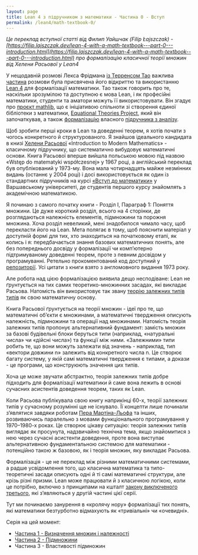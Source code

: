```yaml
---
layout: page
title: Lean 4 з підручником з математики - Частина 0 - Вступ
permalink: /lean4/math-textbook-0/
---
```


*Це переклад вступної статті від Филип Уайшчак (Filip Łajszczak) - [https://filip.lajszczak.dev/lean-4-with-a-math-textbook---part-0---introduction.html](https://filip.lajszczak.dev/lean-4-with-a-math-textbook---part-0---introduction.html) про формалізацію класичної теорії множин від Хелени Расьової у Lean4*

У нещодавній розмові Лекса Фрідмана [із Терренсом Тао](https://lexfridman.com/terence-tao) важлива [частина](https://lexfridman.com/terence-tao-transcript#chapter10_ai_assisted_theorem_proving) розмови була присвячена його відкриттю та використанню [Lean 4](https://lean-lang.org/) для формалізації математики. Тао також говорить про те, наскільки зрозумілою та доступною є мова Lean, і як професійні математики, студенти та аматори можуть її використовувати. Він згадує про [проєкт mathlib](https://github.com/leanprover-community/mathlib4), що є ініціативою спільноти зі створення єдиної бібліотеки з математики, [Equational Theories Project](https://teorth.github.io/equational_theories/), який він започаткував, а також [формалізацію](https://github.com/teorth/analysis) власного [підручника з аналізу](https://terrytao.wordpress.com/books/analysis-i/).

Щоб зробити перші кроки в Lean та доведенні теорем, я хотів почати з чогось конкретного й структурованого. Я знайшов ідеального кандидата в книзі [Хелени Расьової](https://en.wikipedia.org/wiki/Helena_Rasiowa) «Introduction to Modern Mathematics» - класичному підручнику, що систематично вибудовує математичні основи. Книга Расьової вперше вийшла польською мовою під назвою «Wstęp do matematyki współczesnej» у 1967 році, а англійський переклад був опублікований у 1973-му. Вона мала чотирнадцять майже незмінних видань (останнє у 2004 році) і досі використовується як один із стандартних підручників на курсі [«Вступ до математики»](https://usosweb.mimuw.edu.pl/kontroler.php?_action=katalog2/przedmioty/pokazPrzedmiot&kod=1000-111bWMAa) у Варшавському університеті, де студентів першого курсу знайомлять з академічною математикою.

Я починаю з самого початку книги - Розділ I, Параграф 1: Поняття множини. Це дуже короткий розділ, всього на 4 сторінки, де розглядаються належність елементів, підмножини та порожня множина. Хоча розділ невеликий, мені знадобилося чимало часу, щоб перекласти його на Lean. Мета полягає в тому, щоб пояснити матеріал у доступній формі для тих, хто знаходиться на початковому етапі, як колись і я: передбачається знання базових математичних понять, але без попереднього досвіду у формалізації чи комп’ютерно підтримуваному доведенні теорем, проте з певним досвідом у програмуванні. Ретельно прокоментований код доступний у [репозиторії](https://github.com/filiplajszczak/rasiowa-formalization/blob/master/Rasiowa/Section1.lean). Усі цитати з книги взято з англомовного видання 1973 року.

Але робота над цією формалізацією виявила дещо несподіване: Lean не ґрунтується на тих самих теоретико-множинних засадах, які викладає Расьова. Натомість він використовує так звану [теорію залежних типів типів](https://en.wikipedia.org/wiki/Dependent_type) як свою математичну основу.

Книга Расьової ґрунтується на теорії множин - ідеї про те, що математичні об’єкти є множинами, а математичні твердження описують належність, підмножини та операції над множинами. Натомість теорія залежних типів пропонує альтернативний фундамент: замість множин за базові будівельні блоки беруться типи (наприклад, «натуральні числа» чи «дійсні числа») та функції між ними. «Залежними» типи робить те, що вони можуть залежати від значень - наприклад, тип «вектори довжини n» залежить від конкретного числа n. Це створює багату систему, у якій самі математичні твердження є типами, а докази - це програми, що конструюють значення цих типів.

Хоча це може звучати абстрактно, теорія залежних типів добре підходить для формалізації математики й саме вона лежить в основі сучасних асистентів доведення теорем, таких як Lean.

Коли Расьова публікувала свою книгу наприкінці 60-х, теорії залежних типів у сучасному розумінні ще не існувало. Її концепти лише починали з’являтися завдяки роботам [Пера Мартіна-Льофа](https://en.wikipedia.org/wiki/Per_Martin-L%C3%B6f) та інших, розвиваючись паралельно з мовами функціонального програмування у 1970–1980-х роках. Це створює цікаву ситуацію: теорія залежних типів виглядає як просунута, надзвичайно технічна тема, якщо знайомитися з нею через сучасні асистенти доведення, проте вона виступає альтернативною фундаментальною системою для математики - потенційно такою ж базовою, як і теорія множин, яку викладає Расьова.

Формалізація - це не переклад між різними математичними системами, а радше усвідомлення того, що класична математика та типо-теоретичні засади описують одні й ті самі математичні структури, але крізь різні призми. Lean може працювати й з класичною логікою, коли це потрібно, включно з принципами на кшталт [закону виключеного третього](https://en.wikipedia.org/wiki/Law_of_excluded_middle), які з’являються у другій частині цієї серії.

Тут ми починаємо занурення в «кролячу нору» формалізації тих понять, які математики безтурботно відмахують як «тривіальні» чи «очевидні».

Серія на цей момент:

- [Частина 1 - Визначення множин і належності](/lean4/math-textbook-1/)
- [Частина 2 - Підмножини](/lean4/math-textbook-2/)
- Частина 3 - Властивості підмножин